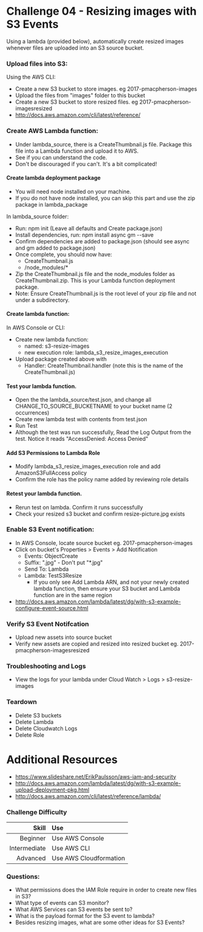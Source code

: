 Challenge 04 - Resizing images with S3 Events
==================

Using a lambda (provided below), automatically create resized images whenever files are uploaded into an S3 source bucket.

### Upload files into S3:
Using the AWS CLI:

* Create a new S3 bucket to store images. eg 2017-pmacpherson-images
* Upload the files from "images" folder to this bucket
* Create a new S3 bucket to store resized files. eg 2017-pmacpherson-imagesresized
* http://docs.aws.amazon.com/cli/latest/reference/


### Create AWS Lambda function:

* Under lambda_source, there is a CreateThumbnail.js file.  Package this file into a Lambda function and upload it to AWS.
* See if you can understand the code.  
* Don't be discouraged if you can't.  It's a bit complicated!

#### Create lambda deployment package

* You will need node installed on your machine.  
* If you do not have node installed, you can skip this part and use the zip package in lambda_package

In lambda_source folder:

* Run: npm init  (Leave all defaults and Create package.json)
* Install dependencies, run: npm install async gm --save
* Confirm dependencies are added to package.json (should see async and gm added to package.json)
* Once complete, you should now have:
	* CreateThumbnail.js
	* /node_modules/*
* Zip the CreateThumbnail.js file and the node_modules folder as CreateThumbnail.zip.  This is your Lambda function deployment package.
* Note: Ensure CreateThumbnail.js is the root level of your zip file and not under a subdirectory.


#### Create lambda function:
In AWS Console or CLI:

* Create new lambda function:
	* named: s3-resize-images 
	* new execution role: lambda_s3_resize_images_execution
* Upload package created above with 
	* Handler: CreateThumbnail.handler (note this is the name of the CreateThumbnail.js)


#### Test your lambda function.  
* Open the the lambda_source/test.json, and change all CHANGE_TO_SOURCE_BUCKETNAME to your bucket name (2 occurrences)
* Create new lambda test with contents from test.json
* Run Test
* Although the test was run successfully, Read the Log Output from the test.  Notice it reads "AccessDenied: Access Denied"

#### Add S3 Permissions to Lambda Role
* Modify lambda_s3_resize_images_execution role and add AmazonS3FullAccess policy
* Confirm the role has the policy name added by reviewing role details

#### Retest your lambda function.  
* Rerun test on lambda.  Confirm it runs successfully
* Check your resized s3 bucket and confirm resize-picture.jpg exists



### Enable S3 Event notification:
* In AWS Console, locate source bucket eg. 2017-pmacpherson-images
* Click on bucket's Properties > Events > Add Notification
	* Events: ObjectCreate
	* Suffix: ".jpg" - Don't put "*.jpg"
	* Send To: Lambda
	* Lambda: TestS3Resize 
		* If you only see Add Lambda ARN, and not your newly created lambda function, then ensure your S3 bucket and Lambda function are in the same region
* http://docs.aws.amazon.com/lambda/latest/dg/with-s3-example-configure-event-source.html


### Verify S3 Event Notifcation
* Upload new assets into source bucket
* Verify new assets are copied and resized into resized bucket eg. 2017-pmacpherson-imagesresized

### Troubleshooting and Logs
* View the logs for your lambda under Cloud Watch > Logs > s3-resize-images


### Teardown
* Delete S3 buckets
* Delete Lambda
* Delete Cloudwatch Logs
* Delete Role

# Additional Resources
* https://www.slideshare.net/ErikPaulsson/aws-iam-and-security
* http://docs.aws.amazon.com/lambda/latest/dg/with-s3-example-upload-deployment-pkg.html
* http://docs.aws.amazon.com/cli/latest/reference/lambda/


### Challenge Difficulty 
Skill | Use
---:|:---
Beginner | Use AWS Console
Intermediate | Use AWS CLI
Advanced | Use AWS Cloudformation

### Questions:

* What permissions does the IAM Role require in order to create new files in S3?
* What type of events can S3 monitor?
* What AWS Services can S3 events be sent to?
* What is the payload format for the S3 event to lambda?
* Besides resizing images, what are some other ideas for S3 Events?



